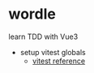 # wordle

learn TDD with Vue3

- setup vitest globals
  - [vitest reference](https://vitest.dev/config/#globals)